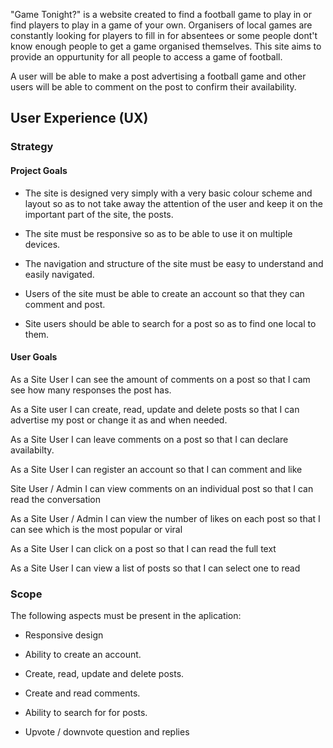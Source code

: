 
"Game Tonight?" is a website created to find a football game to play in or find players to play in a game of your own. Organisers of local games are constantly looking for players to fill in for absentees or some people dont't know enough people to get a game organised themselves. This site aims to provide an oppurtunity for all people to access a game of football. 

A user will be able to make a post advertising a football game and other users will be able to comment on the post to confirm their availability.


## User Experience (UX)

### Strategy

#### Project Goals

* The site is designed very simply with a very basic colour scheme and layout so as to not take away the attention of the user and keep it on the important part of the site, the posts.

* The site must be responsive so as to be able to use it on multiple devices.

* The navigation and structure of the site must be easy to understand and easily navigated.

* Users of the site must be able to create an account so that they can comment and post.

* Site users should be able to search for a post so as to find one local to them.


#### User Goals


As a Site User I can see the amount of comments on a post so that I cam see how many responses the post has.

As a Site user I can create, read, update and delete posts so that I can advertise my post or change it as and when needed.

As a Site User I can leave comments on a post so that I can declare availabilty.

As a Site User I can register an account so that I can comment and like

Site User / Admin I can view comments on an individual post so that I can read the conversation

As a Site User / Admin I can view the number of likes on each post so that I can see which is the most popular or viral

As a Site User I can click on a post so that I can read the full text

As a Site User I can view a list of posts so that I can select one to read


### Scope

The following aspects must be present in the aplication:

* Responsive design

* Ability to create an account.

* Create, read, update and delete posts.

* Create and read comments.

* Ability to search for for posts.

* Upvote / downvote question and replies



